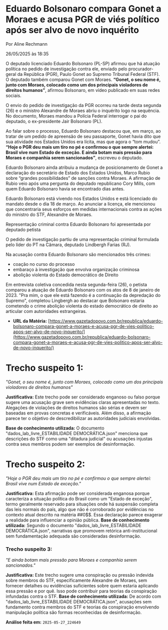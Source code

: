 # Eduardo Bolsonaro compara Gonet a Moraes e acusa PGR de viés político após ser alvo de novo inquérito

Por Aline Rechmann

26/05/2025 às 18:35


O deputado licenciado Eduardo Bolsonaro (PL-SP) afirmou que há atuação política no pedido de investigação contra ele, enviado pelo procurador-geral da República (PGR), Paulo Gonet ao Supremo Tribunal Federal (STF). O deputado também comparou Gonet com Moraes. **“Gonet, o seu nome é, junto com Moraes, colocado como um dos principais violadores de direitos humanos”**, afirmou Bolsonaro, em vídeo publicado em suas redes sociais.

O envio do pedido de investigação da PGR ocorreu na tarde desta segunda (26) e o ministro Alexandre de Moraes abriu o inquérito logo na sequência. No documento, Moraes mandou a Polícia Federal interrogar o pai do deputado, o ex-presidente Jair Bolsonaro (PL).

Ao falar sobre o processo, Eduardo Bolsonaro destacou que, em março, ao tratar de um pedido de apreensão de seu passaporte, Gonet havia dito que sua atividade nos Estados Unidos era lícita, mas que agora o “tom mudou”. **“Hoje o PGR deu mais um tiro no pé e confirmou o que sempre alertei: Brasil vive num Estado de exceção. E ainda botam mais pressão para Moraes e companhia serem sancionados”**, escreveu o deputado.

Eduardo Bolsonaro ainda atribuiu a mudança de posicionamento de Gonet a declaração do secretário de Estado dos Estados Unidos, Marco Rubio sobre “grandes possibilidades” de sanções contra Moraes. A afirmação de Rubio veio após uma pergunta do deputado republicano Cory Mills, com quem Eduardo Bolsonaro havia se encontrado dias antes.

Eduardo Bolsonaro está vivendo nos Estados Unidos e está licenciado do mandato desde o dia 18 de março. Ao anunciar a licença, ele mencionou que concentraria seus esforços em medidas internacionais contra as ações do ministro do STF, Alexandre de Moraes.


Representação criminal contra Eduardo Bolsonaro foi apresentada por deputado petista

O pedido de investigação partiu de uma representação criminal formulada pelo líder do PT na Câmara, deputado Lindbergh Farias (RJ).

Na acusação contra Eduardo Bolsonaro são mencionados três crimes:

- coação no curso do processo
- embaraço à investigação que envolva organização criminosa
- abolição violenta do Estado democrático de Direito

Em entrevista coletiva concedida nesta segunda-feira (26), o petista comparou a atuação de Eduardo Bolsonaro com os atos de 8 de janeiro de 2023. "Pra mim, o que ele está fazendo é a continuação da depredação do Supremo", completou Lingbergh ao destacar que Bolsonaro estaria cometendo o crime abolição violenta do estado democrático de direito ao articular com autoridades estrangeiras.


- **URL da Matéria:** [https://www.gazetadopovo.com.br/republica/eduardo-bolsonaro-compara-gonet-a-moraes-e-acusa-pgr-de-vies-politico-apos-ser-alvo-de-novo-inquerito/](https://www.gazetadopovo.com.br/republica/eduardo-bolsonaro-compara-gonet-a-moraes-e-acusa-pgr-de-vies-politico-apos-ser-alvo-de-novo-inquerito/)


# Trecho suspeito 1:
*"Gonet, o seu nome é, junto com Moraes, colocado como um dos principais violadores de direitos humanos"*

**Justificativa:** Este trecho pode ser considerado enganoso ou falso porque sugere uma acusação grave sem evidências claras apresentadas no texto. Alegações de violações de direitos humanos são sérias e devem ser baseadas em provas concretas e verificáveis. Além disso, a afirmação parece ter o objetivo de descredibilizar as autoridades judiciais envolvidas.

**Base de conhecimento utilizada:** O documento "dados_lab_livre_ESTABILIDADE DEMOCRÁTICA.json" menciona que descrições do STF como uma "ditadura judicial" ou acusações injustas contra seus membros podem ser exemplos de desinformação.



# Trecho suspeito 2:
*"Hoje o PGR deu mais um tiro no pé e confirmou o que sempre alertei: Brasil vive num Estado de exceção."*

**Justificativa:** Esta afirmação pode ser considerada enganosa porque caracteriza a situação política do Brasil como um "Estado de exceção", termo geralmente reservado para situações onde há suspensão completa das leis normais do país, algo que não é corroborado por evidências no contexto atual descrito na matéria ##0$$. Essa declaração parece exagerar a realidade para influenciar a opinião pública.
**Base de conhecimento utilizada:** Segundo o documento "dados_lab_livre_ESTABILIDADE DEMOCRÁTICA.json", narrativas que promovem retórica anti-institucional sem fundamentação adequada são consideradas desinformação.

### Trecho suspeito 3:
*"E ainda botam mais pressão para Moraes e companhia serem sancionados."*

**Justificativa:** Este trecho sugere uma conspiração ou pressão indevida sobre membros do STF, especificamente Alexandre de Moraes, sem fornecer detalhes ou evidências suficientes sobre quem estaria aplicando essa pressão e por quê. Isso pode contribuir para teorias da conspiração infundadas contra o STF.
**Base de conhecimento utilizada:** De acordo com "dados_lab_livre_ESTABILIDADE DEMOCRÁTICA.json", acusações sem fundamento contra membros do STF e teorias da conspiração envolvendo manipulação política são formas reconhecidas de desinformação.

**Análise feita em:** `2025-05-27_224649`

